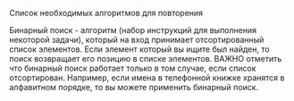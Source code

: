 Список необходимых алгоритмов для повторения

Бинарный поиск - алгоритм (набор инструкций для выполнения некоторой задачи), который на вход принимает отсортированный список элементов. Если элемент который вы ищите был найден, то поиск возвращает его позицию в списке элементов.
ВАЖНО отметить что бинарный поиск работает только в том случае, если список отсортирован.
Например, если имена в телефонной книжке хранятся в алфавитном порядке, то вы можете применить бинарный поиск.